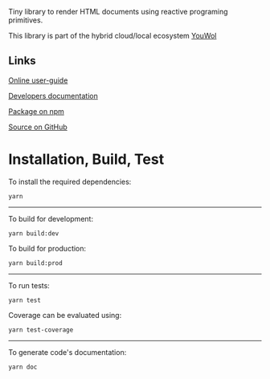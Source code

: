 Tiny library to render HTML documents using reactive programing primitives.

This library is part of the hybrid cloud/local ecosystem 
[YouWol](https://platform.youwol.com/applications/@youwol/platform/latest)

## Links

[Online user-guide](https://l.youwol.com/doc/@youwol/fv-group)

[Developers documentation](https://platform.youwol.com/applications/@youwol/cdn-explorer/latest?package=@youwol/fv-group)

[Package on npm](https://www.npmjs.com/package/@youwol/fv-group)

[Source on GitHub](https://github.com/youwol/fv-group)

# Installation, Build, Test

To install the required dependencies:

```shell
yarn
```
---
To build for development:

```shell
yarn build:dev
```

To build for production:

```shell
yarn build:prod
```
---


To run tests:
```shell
yarn test
```

Coverage can be evaluated using:
```shell
yarn test-coverage
```
---

To generate code's documentation:

```shell
yarn doc
```
